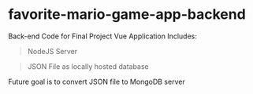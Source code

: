 # favorite-mario-game-app-backend
Back-end Code for Final Project Vue Application Includes:
> NodeJS Server

> JSON File as locally hosted database

Future goal is to convert JSON file to MongoDB server
